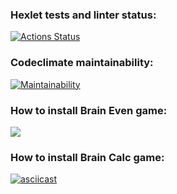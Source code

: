 ### Hexlet tests and linter status:

[![Actions Status](https://github.com/erogatneva/qa-auto-engineer-javascript-project-44/actions/workflows/hexlet-check.yml/badge.svg)](https://github.com/erogatneva/qa-auto-engineer-javascript-project-44/actions)

### Codeclimate maintainability:

[![Maintainability](https://api.codeclimate.com/v1/badges/d60ac8a35cf07fae1267/maintainability)](https://codeclimate.com/github/erogatneva/qa-auto-engineer-javascript-project-44/maintainability)

### How to install Brain Even game:

<a href="https://asciinema.org/a/aNCfFsmavKBToSOvtaZhDBodX" target="_blank"><img src="https://asciinema.org/a/aNCfFsmavKBToSOvtaZhDBodX.svg" /></a>

### How to install Brain Calc game:

[![asciicast](https://asciinema.org/a/kLfF3QRjeH2nx24dsD53P1OTB.svg)](https://asciinema.org/a/kLfF3QRjeH2nx24dsD53P1OTB)
